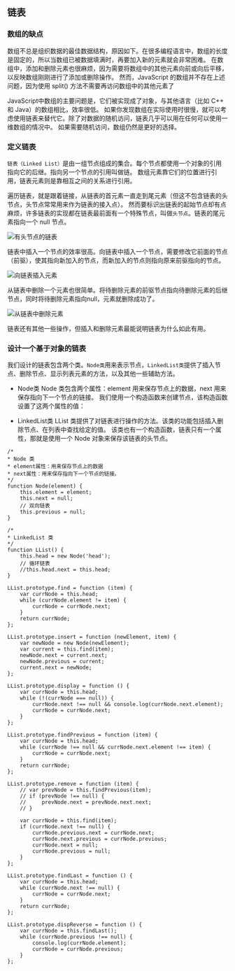 ## 链表

### 数组的缺点
数组不总是组织数据的最佳数据结构，原因如下。在很多编程语言中，数组的长度是固定的，所以当数组已被数据填满时，再要加入新的元素就会非常困难。
在数组中，添加和删除元素也很麻烦，因为需要将数组中的其他元素向前或向后平移，以反映数组刚刚进行了添加或删除操作。
然而，JavaScript 的数组并不存在上述问题，因为使用 split() 方法不需要再访问数组中的其他元素了

JavaScript中数组的主要问题是，它们被实现成了对象，与其他语言（比如 C++ 和 Java）的数组相比，效率很低。
如果你发现数组在实际使用时很慢，就可以考虑使用链表来替代它。除了对数据的随机访问，链表几乎可以用在任何可以使用一维数组的情况中。
如果需要随机访问，数组仍然是更好的选择。

### 定义链表
`链表（Linked List）`是由一组节点组成的集合。每个节点都使用一个对象的引用指向它的后继。指向另一个节点的引用叫做链。
数组元素靠它们的位置进行引用，链表元素则是靠相互之间的关系进行引用。

遍历链表，就是跟着链接，从链表的首元素一直走到尾元素（但这不包含链表的头节点，头节点常常用来作为链表的接入点）。
然而要标识出链表的起始节点却有点麻烦，许多链表的实现都在链表最前面有一个特殊节点，叫做`头节点`。链表的尾元素指向一个 null 节点。

![有头节点的链表](https://github.com/huangxubo23/JavaScript/blob/master/Linked%20List/DataStructure/images/1%E6%9C%89%E5%A4%B4%E8%8A%82%E7%82%B9%E7%9A%84%E9%93%BE%E8%A1%A8.png)

链表中插入一个节点的效率很高。向链表中插入一个节点，需要修改它前面的节点（前驱），使其指向新加入的节点，而新加入的节点则指向原来前驱指向的节点。

![向链表插入元素](https://github.com/huangxubo23/JavaScript/blob/master/Linked%20List/DataStructure/images/2%E5%90%91%E9%93%BE%E8%A1%A8%E6%8F%92%E5%85%A5%E5%85%83%E7%B4%A0.png)

从链表中删除一个元素也很简单。将待删除元素的前驱节点指向待删除元素的后继节点，同时将待删除元素指向null，元素就删除成功了。

![从链表中删除元素](https://github.com/huangxubo23/JavaScript/blob/master/Linked%20List/DataStructure/images/3%E4%BB%8E%E9%93%BE%E8%A1%A8%E4%B8%AD%E5%88%A0%E9%99%A4%E5%85%83%E7%B4%A0.png)

链表还有其他一些操作，但插入和删除元素最能说明链表为什么如此有用。

### 设计一个基于对象的链表
我们设计的链表包含两个类。`Node类`用来表示节点，`LinkedList类`提供了插入节点、删除节点、显示列表元素的方法，以及其他一些辅助方法。

* Node类
Node 类包含两个属性：element 用来保存节点上的数据，next 用来保存指向下一个节点的链接。
我们使用一个构造函数来创建节点，该构造函数设置了这两个属性的值：

* LinkedList类
LList 类提供了对链表进行操作的方法。该类的功能包括插入删除节点、在列表中查找给定的值。
该类也有一个构造函数，链表只有一个属性，那就是使用一个 Node 对象来保存该链表的头节点。

```
/*
* Node 类
* element属性：用来保存节点上的数据
* next属性：用来保存指向下一个节点的链接。
*/
function Node(element) {
    this.element = element;
    this.next = null;
    // 双向链表
    this.previous = null;
}

/*
* LinkedList 类
*/
function LList() {
    this.head = new Node('head');
    // 循环链表
    //this.head.next = this.head;
}

LList.prototype.find = function (item) {
    var currNode = this.head;
    while (currNode.element != item) {
        currNode = currNode.next;
    }
    return currNode;
};

LList.prototype.insert = function (newElement, item) {
    var newNode = new Node(newElement);
    var current = this.find(item);
    newNode.next = current.next;
    newNode.previous = current;
    current.next = newNode;
};

LList.prototype.display = function () {
    var currNode = this.head;
    while (!(currNode === null)) {
        currNode.next !== null && console.log(currNode.next.element);
        currNode = currNode.next;
    }
};

LList.prototype.findPrevious = function (item) {
    var currNode = this.head;
    while (currNode !== null && currNode.next.element !== item) {
        currNode = currNode.next;
    }
    return currNode;
};

LList.prototype.remove = function (item) {
    // var prevNode = this.findPrevious(item);
    // if (prevNode !== null) {
    //     prevNode.next = prevNode.next.next;
    // }

    var currNode = this.find(item);
    if (currNode.next !== null) {
        currNode.previous.next = currNode.next;
        currNode.next.previous = currNode.previous;
        currNode.next = null;
        currNode.previous = null;
    }
};

LList.prototype.findLast = function () {
    var currNode = this.head;
    while (currNode.next !== null) {
        currNode = currNode.next;
    }
    return currNode;
};

LList.prototype.dispReverse = function () {
    var currNode = this.findLast();
    while (currNode.previous !== null) {
        console.log(currNode.element);
        currNode = currNode.previous;
    }
};
````
